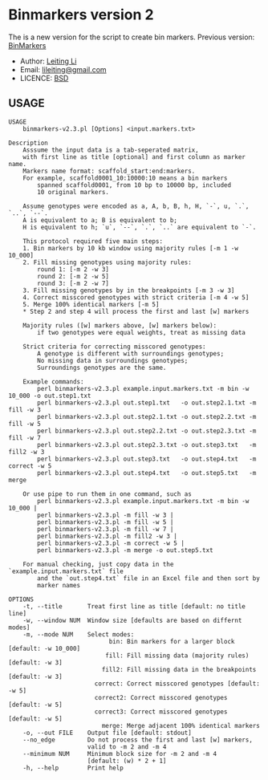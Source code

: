 # Binmarkers version 2

The is a new version for the script to create bin markers. Previous version: [BinMarkers](https://github.com/lileiting/BinMarkers)

* Author: [Leiting Li](https://github.com/lileiting)
* Email: lileiting@gmail.com
* LICENCE: [BSD](http://opensource.org/licenses/bsd-license.php)

## USAGE     

    USAGE
        binmarkers-v2.3.pl [Options] <input.markers.txt>
    
    Description
        Asssume the input data is a tab-seperated matrix,
        with first line as title [optional] and first column as marker name.
        Markers name format: scaffold_start:end:markers.
        For example, scaffold0001_10:10000:10 means a bin markers
            spanned scaffold0001, from 10 bp to 10000 bp, included
            10 original markers.
    
        Assume genotypes were encoded as a, A, b, B, h, H, `-`, u, `.`, `..`, `--`.
        A is equivalent to a; B is equivalent to b;
        H is equivalent to h; `u`, `--`, `.`, `..` are equivalent to `-`.
    
        This protocol required five main steps:
        1. Bin markers by 10 kb window using majority rules [-m 1 -w 10_000]
        2. Fill missing genotypes using majority rules:
            round 1: [-m 2 -w 3]
            round 2: [-m 2 -w 5]
            round 3: [-m 2 -w 7]
        3. Fill missing genotypes by in the breakpoints [-m 3 -w 3]
        4. Correct misscored genotypes with strict criteria [-m 4 -w 5]
        5. Merge 100% identical markers [-m 5]
        * Step 2 and step 4 will process the first and last [w] markers
    
        Majority rules ([w] markers above, [w] markers below):
            if two genotypes were equal weights, treat as missing data
    
        Strict criteria for correcting misscored genotypes:
            A genotype is different with surroundings genotypes;
            No missing data in surroundings genotypes;
            Surroundings genotypes are the same.
    
        Example commands:
            perl binmarkers-v2.3.pl example.input.markers.txt -m bin -w 10_000 -o out.step1.txt
            perl binmarkers-v2.3.pl out.step1.txt   -o out.step2.1.txt -m fill -w 3
            perl binmarkers-v2.3.pl out.step2.1.txt -o out.step2.2.txt -m fill -w 5
            perl binmarkers-v2.3.pl out.step2.2.txt -o out.step2.3.txt -m fill -w 7
            perl binmarkers-v2.3.pl out.step2.3.txt -o out.step3.txt   -m fill2 -w 3
            perl binmarkers-v2.3.pl out.step3.txt   -o out.step4.txt   -m correct -w 5
            perl binmarkers-v2.3.pl out.step4.txt   -o out.step5.txt   -m merge
    
        Or use pipe to run them in one command, such as
            perl binmarkers-v2.3.pl example.input.markers.txt -m bin -w 10_000 |
            perl binmarkers-v2.3.pl -m fill -w 3 |
            perl binmarkers-v2.3.pl -m fill -w 5 |
            perl binmarkers-v2.3.pl -m fill -w 7 |
            perl binmarkers-v2.3.pl -m fill2 -w 3 |
            perl binmarkers-v2.3.pl -m correct -w 5 |
            perl binmarkers-v2.3.pl -m merge -o out.step5.txt
    
        For manual checking, just copy data in the `example.input.markers.txt` file
            and the `out.step4.txt` file in an Excel file and then sort by
            marker names
    
    OPTIONS
        -t, --title       Treat first line as title [default: no title line]
        -w, --window NUM  Window size [defaults are based on differnt modes]
        -m, --mode NUM    Select modes:
                                bin: Bin markers for a larger block [default: -w 10_000]
                               fill: Fill missing data (majority rules) [default: -w 3]
                              fill2: Fill missing data in the breakpoints [default: -w 3]
                            correct: Correct misscored genotypes [default: -w 5]
                            correct2: Correct misscored genotypes [default: -w 5]
                            correct3: Correct misscored genotypes [default: -w 5]
                              merge: Merge adjacent 100% identical markers
        -o, --out FILE    Output file [default: stdout]
        --no_edge         Do not process the first and last [w] markers,
                          valid to -m 2 and -m 4
        --minimum NUM     Minimum block size for -m 2 and -m 4
                          [default: (w) * 2 + 1]
        -h, --help        Print help
    

